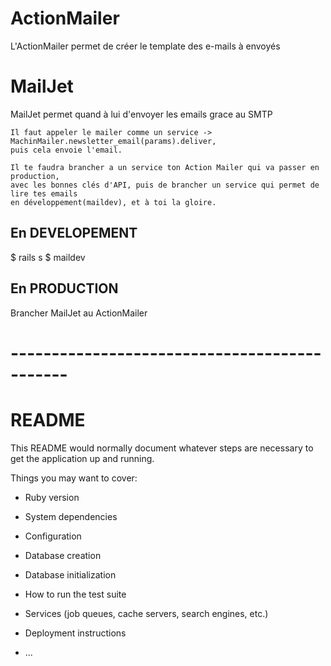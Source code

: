# ActionMailer
L'ActionMailer permet de créer le template des e-mails à envoyés
# MailJet
MailJet permet quand à lui d'envoyer les emails grace au SMTP

```
Il faut appeler le mailer comme un service -> MachinMailer.newsletter_email(params).deliver,
puis cela envoie l'email. 

Il te faudra brancher a un service ton Action Mailer qui va passer en production,
avec les bonnes clés d'API, puis de brancher un service qui permet de lire tes emails 
en développement(maildev), et à toi la gloire.
```

## En DEVELOPEMENT
$ rails s
$ maildev

## En PRODUCTION
Brancher MailJet au ActionMailer

# ---------------------------------------------
# README

This README would normally document whatever steps are necessary to get the
application up and running.

Things you may want to cover:

* Ruby version

* System dependencies

* Configuration

* Database creation

* Database initialization

* How to run the test suite

* Services (job queues, cache servers, search engines, etc.)

* Deployment instructions

* ...
